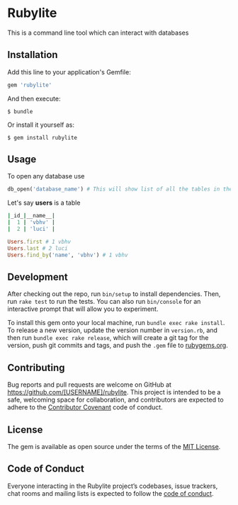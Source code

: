 # Rubylite

This is a command line tool which can interact with databases

## Installation

Add this line to your application's Gemfile:

```ruby
gem 'rubylite'
```

And then execute:

    $ bundle

Or install it yourself as:

    $ gem install rubylite

## Usage

To open any database use
```ruby
db_open('database_name') # This will show list of all the tables in the database
```
Let's say **users** is a table
```ruby
|_id_|__name__|
|  1 | 'vbhv' |
|  2 | 'luci' |

Users.first # 1 vbhv
Users.last # 2 luci
Users.find_by('name', 'vbhv') # 1 vbhv
```

## Development

After checking out the repo, run `bin/setup` to install dependencies. Then, run `rake test` to run the tests. You can also run `bin/console` for an interactive prompt that will allow you to experiment.

To install this gem onto your local machine, run `bundle exec rake install`. To release a new version, update the version number in `version.rb`, and then run `bundle exec rake release`, which will create a git tag for the version, push git commits and tags, and push the `.gem` file to [rubygems.org](https://rubygems.org).

## Contributing

Bug reports and pull requests are welcome on GitHub at https://github.com/[USERNAME]/rubylite. This project is intended to be a safe, welcoming space for collaboration, and contributors are expected to adhere to the [Contributor Covenant](http://contributor-covenant.org) code of conduct.

## License

The gem is available as open source under the terms of the [MIT License](https://opensource.org/licenses/MIT).

## Code of Conduct

Everyone interacting in the Rubylite project’s codebases, issue trackers, chat rooms and mailing lists is expected to follow the [code of conduct](https://github.com/vbhv007/rubylite/blob/master/CODE_OF_CONDUCT.md).
